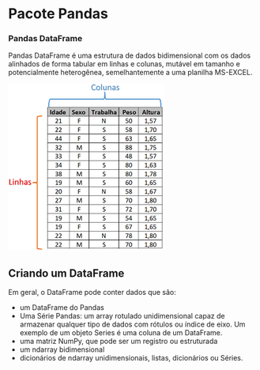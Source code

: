 # Pacote Pandas

### Pandas DataFrame

Pandas DataFrame é uma estrutura de dados bidimensional com os dados alinhados de forma tabular em linhas e colunas, mutável em tamanho e potencialmente heterogênea, semelhantemente a uma planilha MS-EXCEL.  

![funcao](/imagens/tabFrame.png)

## Criando um DataFrame

Em geral, o DataFrame pode conter dados que são:
+ um DataFrame do Pandas
+ Uma Série Pandas: um array rotulado unidimensional capaz de armazenar qualquer tipo de dados com rótulos ou índice de eixo. Um exemplo de um objeto Series é uma coluna de um DataFrame.
+ uma matriz NumPy, que pode ser um registro ou estruturada
+ um ndarray bidimensional
+ dicionários de ndarray unidimensionais, listas, dicionários ou Séries.
